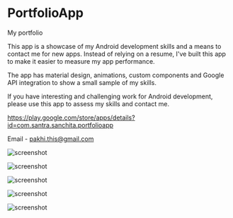 # PortfolioApp
My portfolio

This app is a showcase of my Android development skills and a means to contact me for new apps. Instead of relying on a resume, I've built this app to make it easier to measure my app performance.

The app has material design, animations, custom components and Google API integration to show a small sample of my skills.

If you have interesting and challenging work for Android development, please use this app to assess my skills and contact me.

https://play.google.com/store/apps/details?id=com.santra.sanchita.portfolioapp

Email - pakhi.this@gmail.com

![screenshot](https://github.com/santrasanchita13/PortfolioApp/blob/master/Screenshot_20180214-124522.jpg)

![screenshot](https://github.com/santrasanchita13/PortfolioApp/blob/master/Screenshot_20180214-124533.jpg)

![screenshot](https://github.com/santrasanchita13/PortfolioApp/blob/master/Screenshot_20180214-124548.jpg)

![screenshot](https://github.com/santrasanchita13/PortfolioApp/blob/master/Screenshot_20180214-124558.jpg)

![screenshot](https://github.com/santrasanchita13/PortfolioApp/blob/master/Screenshot_20180214-125754.jpg)

